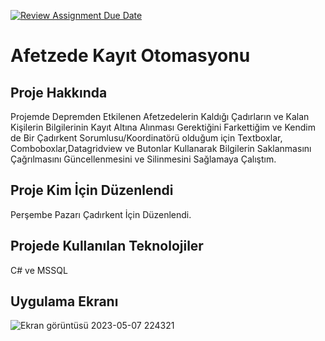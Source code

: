 [![Review Assignment Due Date](https://classroom.github.com/assets/deadline-readme-button-24ddc0f5d75046c5622901739e7c5dd533143b0c8e959d652212380cedb1ea36.svg)](https://classroom.github.com/a/uelKf0-p)
<h1>Afetzede Kayıt Otomasyonu</h1>

<h2>Proje Hakkında</h2>

Projemde Depremden Etkilenen Afetzedelerin Kaldığı Çadırların ve Kalan Kişilerin Bilgilerinin Kayıt Altına Alınması Gerektiğini Farkettiğim ve Kendim de Bir Çadırkent Sorumlusu/Koordinatörü olduğum için Textboxlar, Comboboxlar,Datagridview ve Butonlar Kullanarak Bilgilerin Saklanmasını Çağrılmasını Güncellenmesini ve Silinmesini Sağlamaya Çalıştım.

<h2>Proje Kim İçin Düzenlendi</h2>

Perşembe Pazarı Çadırkent İçin Düzenlendi.

<h2>Projede Kullanılan Teknolojiler</h2>

C# ve MSSQL

<h2>Uygulama Ekranı</h2>


![Ekran görüntüsü 2023-05-07 224321](https://user-images.githubusercontent.com/93845829/236700429-7c34b17a-eb34-48d3-99bf-8c080784b426.jpg)
